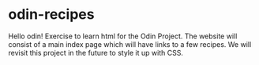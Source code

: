 # odin-recipes
Hello odin!
Exercise to learn html for the Odin Project. The website will consist of a main index page which will have links to a few recipes. We will revisit this project in the future to style it up with CSS.